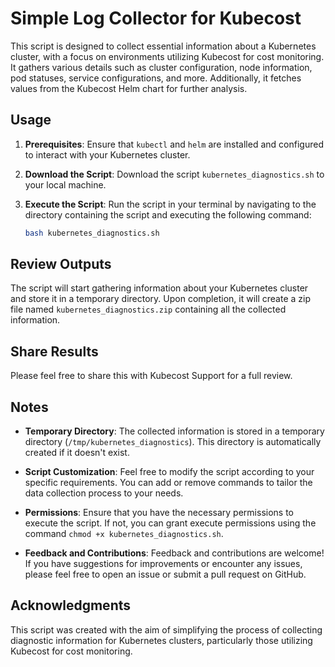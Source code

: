 # Simple Log Collector for Kubecost

This script is designed to collect essential information about a Kubernetes cluster, with a focus on environments utilizing Kubecost for cost monitoring. It gathers various details such as cluster configuration, node information, pod statuses, service configurations, and more. Additionally, it fetches values from the Kubecost Helm chart for further analysis.

## Usage

1. **Prerequisites**: Ensure that `kubectl` and `helm` are installed and configured to interact with your Kubernetes cluster.

2. **Download the Script**: Download the script `kubernetes_diagnostics.sh` to your local machine.

3. **Execute the Script**: Run the script in your terminal by navigating to the directory containing the script and executing the following command:
   
   ```bash
   bash kubernetes_diagnostics.sh

## Review Outputs
The script will start gathering information about your Kubernetes cluster and store it in a temporary directory. Upon completion, it will create a zip file named `kubernetes_diagnostics.zip` containing all the collected information.

## Share Results
Please feel free to share this with Kubecost Support for a full review. 

## Notes
- **Temporary Directory**: The collected information is stored in a temporary directory (`/tmp/kubernetes_diagnostics`). This directory is automatically created if it doesn't exist.
  
- **Script Customization**: Feel free to modify the script according to your specific requirements. You can add or remove commands to tailor the data collection process to your needs.

- **Permissions**: Ensure that you have the necessary permissions to execute the script. If not, you can grant execute permissions using the command `chmod +x kubernetes_diagnostics.sh`.

- **Feedback and Contributions**: Feedback and contributions are welcome! If you have suggestions for improvements or encounter any issues, please feel free to open an issue or submit a pull request on GitHub.

## Acknowledgments
This script was created with the aim of simplifying the process of collecting diagnostic information for Kubernetes clusters, particularly those utilizing Kubecost for cost monitoring.

